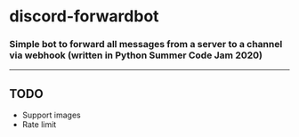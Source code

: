 # discord-forwardbot

### Simple bot to forward all messages from a server to a channel via webhook (written in Python Summer Code Jam 2020)

---

## TODO

- Support images
- Rate limit
